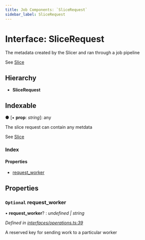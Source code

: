 ```yaml
---
title: Job Components: `SliceRequest`
sidebar_label: SliceRequest
---
```


# Interface: SliceRequest

The metadata created by the Slicer and ran through a job pipeline

See [Slice](slice.md)

## Hierarchy

* **SliceRequest**

## Indexable

● \[▪ **prop**: *string*\]: any

The slice request can contain any metdata

See [Slice](slice.md)

### Index

#### Properties

* [request_worker](slicerequest.md#optional-request_worker)

## Properties

### `Optional` request_worker

• **request_worker**? : *undefined | string*

*Defined in [interfaces/operations.ts:39](https://github.com/terascope/teraslice/blob/a2250fb9/packages/job-components/src/interfaces/operations.ts#L39)*

A reserved key for sending work to a particular worker
